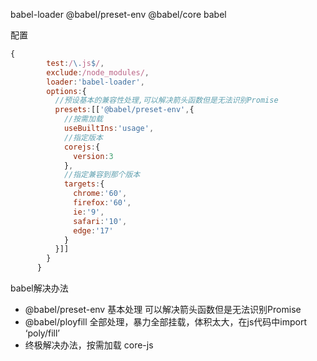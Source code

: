 babel-loader  @babel/preset-env @babel/core babel

配置

```js
{
        test:/\.js$/,
        exclude:/node_modules/,
        loader:'babel-loader',
        options:{
          //预设基本的兼容性处理,可以解决箭头函数但是无法识别Promise
          presets:[['@babel/preset-env',{
            //按需加载
            useBuiltIns:'usage',
            //指定版本
            corejs:{
              version:3
            },
            //指定兼容到那个版本
            targets:{
              chrome:'60',
              firefox:'60',
              ie:'9',
              safari:'10',
              edge:'17'
            }
          }]]
        }
      }
```

babel解决办法 

- @babel/preset-env 基本处理 可以解决箭头函数但是无法识别Promise
- @babel/ployfill 全部处理，暴力全部挂载，体积太大，在js代码中import ‘poly/fill’
- 终极解决办法，按需加载 core-js